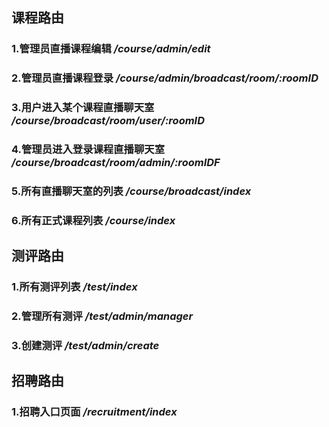 ## 课程路由
### 1.管理员直播课程编辑  */course/admin/edit*
### 2.管理员直播课程登录  */course/admin/broadcast/room/:roomID*
### 3.用户进入某个课程直播聊天室 */course/broadcast/room/user/:roomID*
### 4.管理员进入登录课程直播聊天室 */course/broadcast/room/admin/:roomIDF*
### 5.所有直播聊天室的列表 */course/broadcast/index*
### 6.所有正式课程列表 */course/index*

## 测评路由
### 1.所有测评列表 */test/index*
### 2.管理所有测评 */test/admin/manager*
### 3.创建测评 */test/admin/create*

## 招聘路由
### 1.招聘入口页面 */recruitment/index*